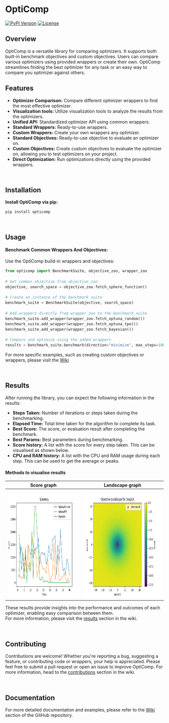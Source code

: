 # OptiComp
[![PyPI Version](https://img.shields.io/pypi/v/OptiComp.svg)](https://pypi.org/project/OptiComp/)
[![License](https://img.shields.io/github/license/OptiComp/OptiComp.svg)](https://github.com/OptiComp/OptiComp/blob/main/LICENSE)

## Overview
OptiComp is a versatile library for comparing optimizers. It supports both built-in benchmark objectives and custom objectives. Users can compare various optimizers using provided wrappers or create their own. OptiComp streamlines finding the best optimizer for any task or an easy way to compare you optimizer against others.
<br>

## Features
- **Optimizer Comparison:** Compare different optimizer wrappers to find the most effective optimizer.
- **Visualization tools:** Utilize visualization tools to analyze the results from the optimizers.
- **Unified API:** Standardized optimizer API using common wrappers.
- **Standard Wrappers:** Ready-to-use wrappers.
- **Custom Wrappers:** Create your own wrappers any optimizer.
- **Standard Objectives:** Ready-to-use objective to evaluate an optimizer on.
- **Custom Objectives:** Create custom objectives to evaluate the optimizer on, allowing you to test optimizers on your project.
- **Direct Optimization:** Run optimizations directly using the provided wrappers.
<br>

## Installation
**Install OptiComp via pip:**

```
pip install opticomp
```
<br>

## Usage
#### **Benchmark Common Wrappers And Objectives:**
Use the OptiComp build-in wrappers and objectives:
```python
from opticomp import BenchmarkSuite, objective_zoo, wrapper_zoo

# Get common objective from objective_zoo
objective, search_space = objective_zoo.fetch_sphere_function()

# Create an instance of the benchmark suite
benchmark_suite = BenchmarkSuite(objective, search_space)

# Add wrappers directly from wrapper_zoo to the benchmark_suite
benchmark_suite.add_wrapper(wrapper_zoo.fetch_optuna_random())
benchmark_suite.add_wrapper(wrapper_zoo.fetch_optuna_tpe())
benchmark_suite.add_wrapper(wrapper_zoo.fetch_bayesian())

# Compare and optimize using the added wrappers
results = benchmark_suite.benchmark(direction="minimize", max_steps=100, target_score=200, verbose=True, progress_bar=True)
```
For more specific examples, such as creating custom objectives or wrappers, please visit the [Wiki](https://github.com/OptiComp/OptiComp/wiki/Getting-started)

<br>

## Results
After running the library, you can expect the following information in the results:
- **Steps Taken:** Number of iterations or steps taken during the benchmarking.
- **Elapsed Time:** Total time taken for the algorithm to complete its task.
- **Best Score:** The score, or evaluation result after completing the benchmark.
- **Best Params:** Best parameters during benchmarking.
- **Score history:** A list with the score for every step taken. This can be visualised as shown below.
- **CPU and RAM history:** A list with the CPU and RAM usage during each step. This can be used to get the average or peaks.

#### Methods to visualise results

Score graph             |  Landscape graph
:-------------------------:|:-------------------------:
<img src="https://github.com/OptiComp/OptiComp/blob/main/docs/Img/example_summary.png" width="461" height="346">  |  <img src="https://github.com/OptiComp/OptiComp/blob/main/docs/Img/landscape_DeapEA.png" width="461" height="346">


These results provide insights into the performance and outcomes of each optimizer, enabling easy comparison between them.\
For more information, please visit the [results](https://github.com/OptiComp/OptiComp/wiki/Results) section in the wiki.

<br>

## Contributing

Contributions are welcome! Whether you're reporting a bug, suggesting a feature, or contributing code or wrappers, your help is appreciated. Please feel free to submit a pull request or open an issue to improve OptiComp. For more information, head to the [contributions](https://github.com/OptiComp/OptiComp/wiki/Contributing) section in the wiki.

<br>

## Documentation
For more detailed documentation and examples, please refer to the [Wiki](https://github.com/OptiComp/OptiComp/wiki) section of the GitHub repository.

